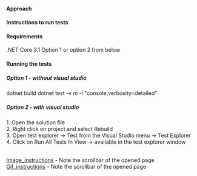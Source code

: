 <h4>Approach</h4>

<h4>Instructions to run tests</h4>

<h4>Requirements</h4>
.NET Core 3.1
Option 1 or option 2 from below

<h4>Running the tests</h4>

<h5>Option 1 - without visual studio</h5>
dotnet build
dotnet test -v m -l "console;verbosity=detailed"

<h5>Option 2 - with visual studio</h5>
1. Open the solution file
<br> 2. Right click on project and select Rebuild
<br> 3. Open test explorer -> Test from the Visual Studio menu -> Test Explorer
<br> 4. Click on Run All Tests In View -> available in the test explorer window


<br> [Image_instructions](docs/selenium.png) - Note the scrollbar of the opened page
<br> [Gif_instructions](docs/state.gif) - Note the scrollbar of the opened page
